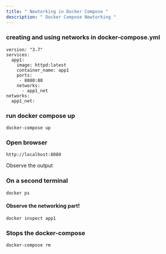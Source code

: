 ```yaml
---
title: " Newtorking in Docker Compose "
description: " Docker Compose Newtorking "
---
```


### creating and using networks in docker-compose.yml

```
version: "3.7"
services:
  app1:
    image: httpd:latest
    container_name: app1
    ports:
     - 8080:80
    networks:
      - app1_net
networks:
  app1_net:

```

### run docker compose up 

```
docker-compose up

```

### Open browser 

```
http://localhost:8080
```

Observe the output

### On a second terminal
```
docker ps
```
#### Observe the networking part!

```
docker inspect app1

```

### Stops the docker-compose
```
docker-compose rm
```


